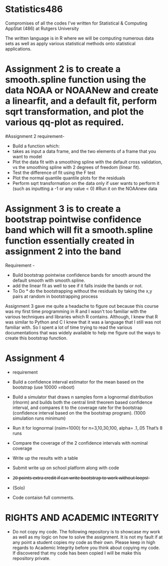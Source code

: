 # Statistics486
Compromises of all the codes I've written for Statistical &amp; Computing AppStat (486) at Rutgers University

The written language is in R where we will be computing numerous data sets as well as apply various statistical methods onto statistical applications. 

# Assignment 2 is to create a smooth.spline function using the data NOAA or NOAANew and create a linearfit, and a default fit, perform sqrt transformation, and plot the various qq-plot as required. 

#Assignment 2 requirement-
- Build a function which:
- takes as input a data frame, and the two elements of a frame that you want to model
- Plot the data fit with a smoothing spline with the default cross validation, vs the smoothing spline with 2 degrees of freedom (linear fit).
- Test the difference of fit using the F test
- Plot the normal quantile quantile plots for the residuals
- Perform sqrt transformation on the data only if user wants to perform it (such as inputting a -1 or any value < 0) 
#Run it on the NOAAnew data


# Assignment 3 is to create a bootstrap pointwise confidence band which will fit a smooth.spline function essentially created in assignment 2 into the band
Requirement - 
- Build bootstrap pointwise confidence bands for smooth around the default smooth with smooth.spline. 
- add the linear fit as well to see if it falls inside the bands or not.
- To Do * do the bootstrapping without the residuals by taking the x,y pairs at random in bootstrapping process

Assignment 3 gave me quite a headache to figure out because this course was my first time programming in R and I wasn't too familiar with the various techniques and libraries which R contains. Although, I knew that R was similar to Python and C I knew that it was a language that I still was not familiar with. So I spent a lot of time trying to read the various documentations that was widely available to help me figure out the ways to create this bootstrap function. 

# Assignment 4 
- requirement
- Build a confidence interval estimator for the mean based on the bootstrap (use 10000 =nboot)
- Build a simulator that draws n samples form a lognormal distribution (rlnorm) and builds both the central limit theorem based confidence interval, and compares it to the coverage rate for the bootstrap (confidence interval based on the the bootstrap program). (1000 simulation runs minimum)

- Run it for lognormal (nsim=1000) for n=3,10,30,100, alpha= .1,.05 That’s 8 runs
- Compare the coverage of the 2 confidence intervals with nominal coverage
- Write up the results with a table
- Submit write up on school platform along with code
- 2̶0̶ ̶p̶o̶i̶n̶t̶s̶ ̶e̶x̶t̶r̶a̶ ̶c̶r̶e̶d̶i̶t̶ ̶i̶f̶ ̶c̶a̶n̶ ̶w̶r̶i̶t̶e̶ ̶b̶o̶o̶t̶s̶t̶r̶a̶p̶ ̶t̶o̶ ̶w̶o̶r̶k̶ ̶w̶i̶t̶h̶o̶u̶t̶ ̶l̶o̶o̶p̶s̶!̶
- (Solo) 
- Code contaisn full comments. 

# RIGHTS AND ACADEMIC INTEGRITY 
- Do not copy my code. The following repository is to showcase my work as well as my logic on how to solve the assignment. It is not my fault if at any point a student copies my code as their own. Please keep in high regards to Academic Integrity before you think about copying my code. If discovered that my code has been copied I will be make this repository private.
